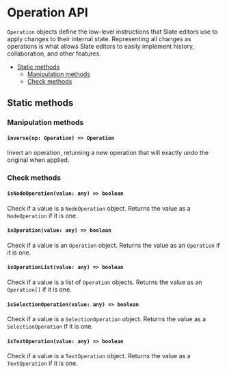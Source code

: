 # Operation API

`Operation` objects define the low-level instructions that Slate editors use to apply changes to their internal state. Representing all changes as operations is what allows Slate editors to easily implement history, collaboration, and other features.

- [Static methods](operation.md#static-methods)
  - [Manipulation methods](operation.md#manipulation-methods)
  - [Check methods](operation.md#check-methods)

## Static methods

### Manipulation methods

#### `inverse(op: Operation) => Operation`

Invert an operation, returning a new operation that will exactly undo the original when applied.

### Check methods

#### `isNodeOperation(value: any) => boolean`

Check if a value is a `NodeOperation` object. Returns the value as a `NodeOperation` if it is one.

#### `isOperation(value: any) => boolean`

Check if a value is an `Operation` object. Returns the value as an `Operation` if it is one.

#### `isOperationList(value: any) => boolean`

Check if a value is a list of `Operation` objects. Returns the value as an `Operation[]` if it is one.

#### `isSelectionOperation(value: any) => boolean`

Check if a value is a `SelectionOperation` object. Returns the value as a `SelectionOperation` if it is one.

#### `isTextOperation(value: any) => boolean`

Check if a value is a `TextOperation` object. Returns the value as a `TextOperation` if it is one.
